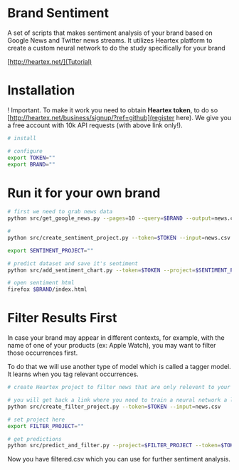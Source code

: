 # Brand Sentiment

A set of scripts that makes sentiment analysis of your brand
based on Google News and Twitter news streams. It utilizes Heartex
platform to create a custom neural network to do the study
specifically for your brand

[http://heartex.net/](Tutorial)

# Installation 

! Important. To make it work you need to obtain **Heartex token**, to
do so [http://heartex.net/business/signup/?ref=github](register
here). We give you a free account with 10k API requests (with above
link only!).

```sh
# install

```

```sh
# configure
export TOKEN=""
export BRAND=""
```

# Run it for your own brand

```sh
# first we need to grab news data
python src/get_google_news.py --pages=10 --query=$BRAND --output=news.csv
```

```sh
# 
python src/create_sentiment_project.py --token=$TOKEN --input=news.csv

export SENTIMENT_PROJECT=""
```

```sh
# predict dataset and save it's sentiment 
python src/add_sentiment_chart.py --token=$TOKEN --project=$SENTIMENT_PROJECT --input=news.csv --results=$BRAND

# open sentiment html
firefox $BRAND/index.html
```

# Filter Results First

In case your brand may appear in different contexts, for example, with
the name of one of your products (ex: Apple Watch), you may want to
filter those occurrences first. 

To do that we will use another type of model which is called a tagger
model. It learns when you tag relevant occurrences.

```sh
# create Heartex project to filter news that are only relevent to your brand name

# you will get back a link where you need to train a neural network a little bit to make it understand what is relevent to you
python src/create_filter_project.py --token=$TOKEN --input=news.csv

# set project here
export FILTER_PROJECT=""
```

```sh
# get predictions
python src/predict_and_filter.py --project=$FILTER_PROJECT --token=$TOKEN --output=filtered.csv
```

Now you have filtered.csv which you can use for further sentiment
analysis.
